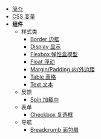 - [简介](../README.md)
- [CSS 变量](../css-variable.md)
- **组件**
  - 样式类
    - [Border 边框](/base/border.md)
    - [Display 显示](/base/display.md)
    - [Flexbox 弹性盒模型](/base/flexbox.md)
    - [Float 浮动](/base/float.md)
    - [Margin/Padding 内/外边距](/base/margin-padding.md)
    - [Table 表格](/base/table.md)
    - [Text 文本](/base/text.md)
  - 反馈
    - [Spin 加载中](/feedback/spin.md)
  - 表单
    - [Checkbox 复选框](/form/checkbox.md)
  - 导航
    - [Breadcrumb 面包屑](/navigation/breadcrumb.md)
